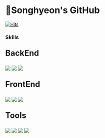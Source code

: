 <h1> 🐇Songhyeon's GitHub </h1>

[![Hits](https://hits.seeyoufarm.com/api/count/incr/badge.svg?url=https%3A%2F%2Fhits.seeyoufarm.com%2Fshyeon4643&count_bg=%2379C83D&title_bg=%23555555&icon=&icon_color=%23E7E7E7&title=hits&edge_flat=false)](https://hits.seeyoufarm.com)


 
<h3>Skills</h3> 

<div>
<p style="font-size:25px; font-weight: bold"> BackEnd</p>
<img src="https://img.shields.io/badge/SPRING-80ea6e?style=flat&logo=Spring&logoColor=white"/>
<img src="https://img.shields.io/badge/JAVA-826100?style=flat&logo=Java&logoColor=white"/>
<img src="https://img.shields.io/badge/MYSQL-4479a1?style=flat&logo=Mysql&logoColor=white"/>
 </div>
 
 <div>
<p style="font-size:25px; font-weight: bold"> FrontEnd</p>
<img src="https://img.shields.io/badge/REACT-61dafb?style=flat&logo=React&logoColor=white"/>
<img src="https://img.shields.io/badge/HTML-e34f26?style=flat&logo=HTML5&logoColor=white"/>
<img src="https://img.shields.io/badge/CSS-239120?style=flat&logo=css&logoColor=white"/>
</div>
 
 <div>
<p style="font-size:25px; font-weight: bold"> Tools</p>
<img src="https://img.shields.io/badge/NOTION-000000?style=flat&logo=Notion&logoColor=white"/>
<img src="https://img.shields.io/badge/GITHUB-000000?style=flat&logo=Github&logoColor=white"/>
<img src="https://img.shields.io/badge/SLACK-4a164b?style=flat&logo=Slack&logoColor=white"/>
<img src="https://img.shields.io/badge/FIGMA-f24d1d?style=flat&logo=Figma&logoColor=white"/>

</div>
